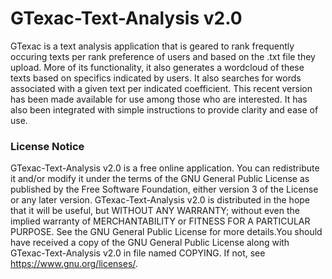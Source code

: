 # GTexac-Text-Analysis v2.0
GTexac is a text analysis application that is geared to rank frequently occuring texts per rank preference of users and based on the .txt file they upload. More of its functionality, it also generates a wordcloud of these texts based on specifics indicated by users. It also searches for words associated with a given text per indicated coefficient. This recent version has been made available for use among those who are interested. It has also been integrated with simple instructions to provide clarity and ease of use. 

### License Notice
GTexac-Text-Analysis v2.0 is a free online application. You can redistribute it and/or modify
it under the terms of the GNU General Public License as published by the Free Software Foundation, either version 3 of the License or any later version. GTexac-Text-Analysis v2.0 is distributed in the hope that it will be useful, but WITHOUT ANY WARRANTY; without even the implied warranty of MERCHANTABILITY or FITNESS FOR A PARTICULAR PURPOSE. See the GNU General Public License for more details.You should have received a copy of the GNU General Public License along with GTexac-Text-Analysis v2.0 in file named COPYING. If not, see <https://www.gnu.org/licenses/>.
